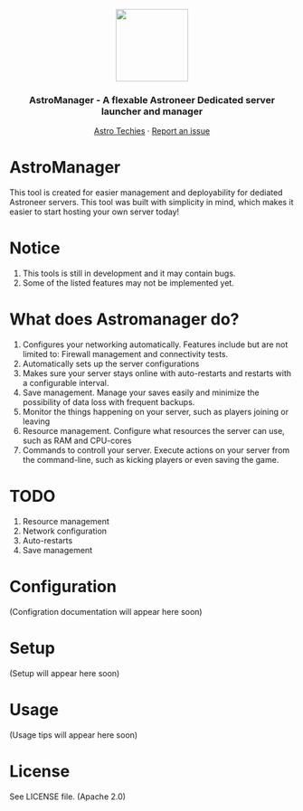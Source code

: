 <p align="center">
  <img src="tmp" width="128px">
  <h3 align="center">
     AstroManager - A flexable Astroneer Dedicated server launcher and manager
  </h3>
  <p align="center">
    <a href="https://github.com/ricky-davis/AstroLauncher/issues">Astro Techies</a>
    ·
    <a href="https://github.com/ricky-davis/AstroLauncher/issues">Report an issue</a>
  </p>
</p>

# AstroManager
This tool is created for easier management and deployability for dediated Astroneer servers. This tool was built with simplicity in mind, which makes it easier to start hosting your own server today!

# Notice
1. This tools is still in development and it may contain bugs.
2. Some of the listed features may not be implemented yet.

# What does Astromanager do?
1. Configures your networking automatically. Features include but are not limited to: Firewall management and connectivity tests.
2. Automatically sets up the server configurations
3. Makes sure your server stays online with auto-restarts and restarts with a configurable interval.
4. Save management. Manage your saves easily and minimize the possibility of data loss with frequent backups.
5. Monitor the things happening on your server, such as players joining or leaving
6. Resource management. Configure what resources the server can use, such as RAM and CPU-cores
7. Commands to controll your server. Execute actions on your server from the command-line, such as kicking players or even saving the game.

# TODO
1. Resource management
2. Network configuration
3. Auto-restarts
4. Save management

# Configuration
(Configration documentation will appear here soon)

# Setup
(Setup will appear here soon)

# Usage
(Usage tips will appear here soon)

# License
See LICENSE file. (Apache 2.0)
